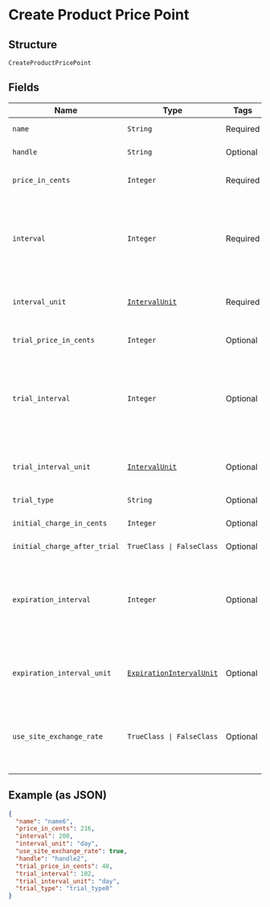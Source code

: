 
# Create Product Price Point

## Structure

`CreateProductPricePoint`

## Fields

| Name | Type | Tags | Description |
|  --- | --- | --- | --- |
| `name` | `String` | Required | The product price point name |
| `handle` | `String` | Optional | The product price point API handle |
| `price_in_cents` | `Integer` | Required | The product price point price, in integer cents |
| `interval` | `Integer` | Required | The numerical interval. i.e. an interval of ‘30’ coupled with an interval_unit of day would mean this product price point would renew every 30 days |
| `interval_unit` | [`IntervalUnit`](../../doc/models/interval-unit.md) | Required | A string representing the interval unit for this product price point, either month or day |
| `trial_price_in_cents` | `Integer` | Optional | The product price point trial price, in integer cents |
| `trial_interval` | `Integer` | Optional | The numerical trial interval. i.e. an interval of ‘30’ coupled with a trial_interval_unit of day would mean this product price point trial would last 30 days. |
| `trial_interval_unit` | [`IntervalUnit`](../../doc/models/interval-unit.md) | Optional | A string representing the trial interval unit for this product price point, either month or day |
| `trial_type` | `String` | Optional | - |
| `initial_charge_in_cents` | `Integer` | Optional | The product price point initial charge, in integer cents |
| `initial_charge_after_trial` | `TrueClass \| FalseClass` | Optional | - |
| `expiration_interval` | `Integer` | Optional | The numerical expiration interval. i.e. an expiration_interval of ‘30’ coupled with an expiration_interval_unit of day would mean this product price point would expire after 30 days. |
| `expiration_interval_unit` | [`ExpirationIntervalUnit`](../../doc/models/expiration-interval-unit.md) | Optional | A string representing the expiration interval unit for this product price point, either month, day or never |
| `use_site_exchange_rate` | `TrueClass \| FalseClass` | Optional | Whether or not to use the site's exchange rate or define your own pricing when your site has multiple currencies defined.<br>**Default**: `true` |

## Example (as JSON)

```json
{
  "name": "name6",
  "price_in_cents": 216,
  "interval": 200,
  "interval_unit": "day",
  "use_site_exchange_rate": true,
  "handle": "handle2",
  "trial_price_in_cents": 48,
  "trial_interval": 102,
  "trial_interval_unit": "day",
  "trial_type": "trial_type0"
}
```

